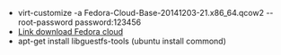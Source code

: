 -  virt-customize -a Fedora-Cloud-Base-20141203-21.x86_64.qcow2 --root-password password:123456
-  [Link download Fedora cloud](http://ftp.sjtu.edu.cn/fedora/linux/releases/21/Cloud/Images/x86_64/)
-  apt-get install libguestfs-tools (ubuntu install commond)
